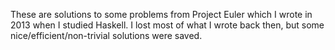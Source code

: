 These are solutions to some problems from Project Euler which I wrote in 2013 when I studied Haskell. I lost most of what I wrote back then, but some nice/efficient/non-trivial solutions were saved.